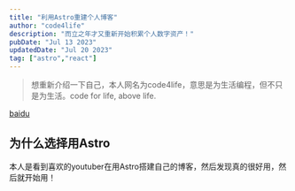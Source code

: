 ```yaml
---
title: "利用Astro重建个人博客"
author: "code4life"
description: "而立之年才又重新开始积累个人数字资产！"
pubDate: "Jul 13 2023" 
updatedDate: "Jul 20 2023"
tag: ["astro","react"]
---
```

> 想重新介绍一下自己，本人网名为code4life，意思是为生活编程，但不只是为生活。code for life, above life.

[baidu](http://baidu.com)

## 为什么选择用Astro
本人是看到喜欢的youtuber在用Astro搭建自己的博客，然后发现真的很好用，然后就开始用！

